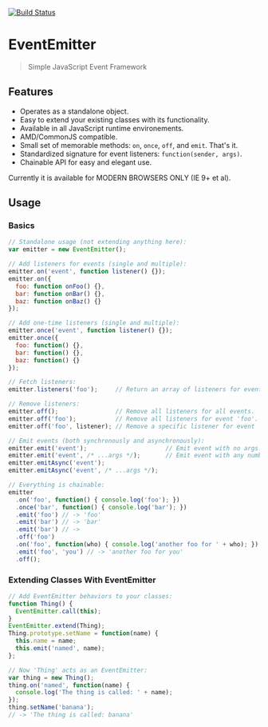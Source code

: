 [![Build Status](https://travis-ci.org/mccalltd/EventEmitter.png)](https://travis-ci.org/mccalltd/EventEmitter)

EventEmitter
============

> Simple JavaScript Event Framework


Features
--------

- Operates as a standalone object.
- Easy to extend your existing classes with its functionality.
- Available in all JavaScript runtime environements.
- AMD/CommonJS compatible.
- Small set of memorable methods: `on`, `once`, `off`, and `emit`. That's it.
- Standardized signature for event listeners: `function(sender, args)`.
- Chainable API for easy and elegant use.

Currently it is available for MODERN BROWSERS ONLY (IE 9+ et al).


Usage
-----

### Basics

```javascript
// Standalone usage (not extending anything here):
var emitter = new EventEmitter();

// Add listeners for events (single and multiple):
emitter.on('event', function listener() {});
emitter.on({
  foo: function onFoo() {},
  bar: function onBar() {},
  baz: function onBaz() {}
});

// Add one-time listeners (single and multiple):
emitter.once('event', function listener() {});
emitter.once({
  foo: function() {},
  bar: function() {},
  baz: function() {}
});

// Fetch listeners:
emitter.listeners('foo');     // Return an array of listeners for event 'foo'.

// Remove listeners:
emitter.off();                // Remove all listeners for all events.
emitter.off('foo');           // Remove all listeners for event 'foo'.
emitter.off('foo', listener); // Remove a specific listener for event 'foo'.

// Emit events (both synchronously and asynchronously):
emitter.emit('event');                      // Emit event with no args.
emitter.emit('event', /* ...args */);       // Emit event with any number of args.
emitter.emitAsync('event');
emitter.emitAsync('event', /* ...args */);

// Everything is chainable:
emitter
  .on('foo', function() { console.log('foo'); })
  .once('bar', function() { console.log('bar'); })
  .emit('foo') // -> 'foo'
  .emit('bar') // -> 'bar'
  .emit('bar') // ->
  .off('foo')
  .on('foo', function(who) { console.log('another foo for ' + who); })
  .emit('foo', 'you') // -> 'another foo for you'
  .off();
```

### Extending Classes With EventEmitter

```javascript
// Add EventEmitter behaviors to your classes:
function Thing() {
  EventEmitter.call(this);
}
EventEmitter.extend(Thing);
Thing.prototype.setName = function(name) {
  this.name = name;
  this.emit('named', name);
};

// Now 'Thing' acts as an EventEmitter:
var thing = new Thing();
thing.on('named', function(name) {
  console.log('The thing is called: ' + name);
});
thing.setName('banana');
// -> 'The thing is called: banana'
```
